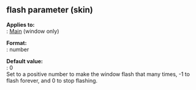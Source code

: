 ## flash parameter (skin)    
**Applies to:**    
:   [Main](/%7Bskin%7D/control/main) (window only)    
<!-- -->    
**Format:**    
:   number    
<!-- -->    
**Default value:**    
:   0    
Set to a positive number to make the window flash that many times, -1 to    
flash forever, and 0 to stop flashing.  